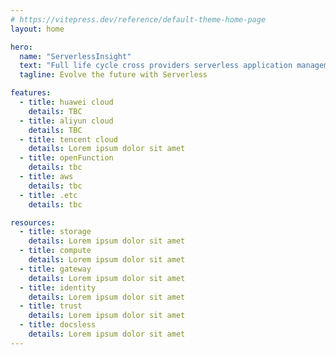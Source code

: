 ```yaml
---
# https://vitepress.dev/reference/default-theme-home-page
layout: home

hero:
  name: "ServerlessInsight"
  text: "Full life cycle cross providers serverless application management for your fast-growing business"
  tagline: Evolve the future with Serverless

features:
  - title: huawei cloud
    details: TBC
  - title: aliyun cloud
    details: TBC
  - title: tencent cloud
    details: Lorem ipsum dolor sit amet
  - title: openFunction 
    details: tbc
  - title: aws
    details: tbc
  - title: .etc
    details: tbc

resources:
  - title: storage
    details: Lorem ipsum dolor sit amet
  - title: compute
    details: Lorem ipsum dolor sit amet
  - title: gateway
    details: Lorem ipsum dolor sit amet
  - title: identity
    details: Lorem ipsum dolor sit amet
  - title: trust
    details: Lorem ipsum dolor sit amet
  - title: docsless 
    details: Lorem ipsum dolor sit amet
---
```

